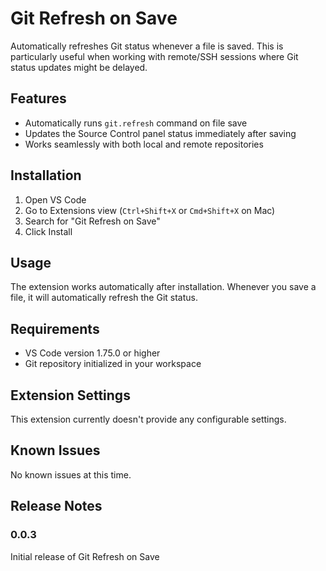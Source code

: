 # Git Refresh on Save

Automatically refreshes Git status whenever a file is saved. This is particularly useful when working with remote/SSH sessions where Git status updates might be delayed.

## Features

- Automatically runs `git.refresh` command on file save
- Updates the Source Control panel status immediately after saving
- Works seamlessly with both local and remote repositories

## Installation

1. Open VS Code
2. Go to Extensions view (`Ctrl+Shift+X` or `Cmd+Shift+X` on Mac)
3. Search for "Git Refresh on Save"
4. Click Install

## Usage

The extension works automatically after installation. Whenever you save a file, it will automatically refresh the Git status.

## Requirements

- VS Code version 1.75.0 or higher
- Git repository initialized in your workspace

## Extension Settings

This extension currently doesn't provide any configurable settings.

## Known Issues

No known issues at this time.

## Release Notes

### 0.0.3

Initial release of Git Refresh on Save
